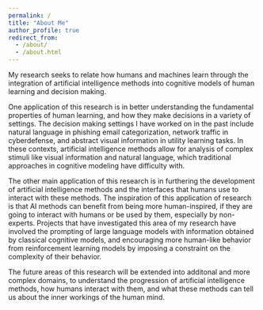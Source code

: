 ```yaml
---
permalink: /
title: "About Me"
author_profile: true
redirect_from: 
  - /about/
  - /about.html
---
```


My research seeks to relate how humans and machines learn through the integration of artificial intelligence methods into cognitive models of human learning and decision making. 

One application of this research is in better understanding the fundamental properties of human learning, and how they make decisions in a variety of settings. The decision making settings I have worked on in the past include natural language in phishing email categorization, network traffic in cyberdefense, and abstract visual information in utility learning tasks. In these contexts, artificial intelligence methods allow for analysis of complex stimuli like visual information and natural language, which traditional approaches in cognitive modeling have difficulty with. 

The other main application of this research is in furthering the development of artificial intelligence methods and the interfaces that humans use to interact with these methods. The inspiration of this application of research is that AI methods can benefit from being more human-inspired, if they are going to interact with humans or be used by them, especially by non-experts. Projects that have investigated this area of my research have involved the prompting of large language models with information obtained by classical cognitive models, and encouraging more human-like behavior from reinforcement learning models by imposing a constraint on the complexity of their behavior. 

The future areas of this research will be extended into additonal and more complex domains, to understand the progression of artificial intelligence methods, how humans interact with them, and what these methods can tell us about the inner workings of the human mind. 